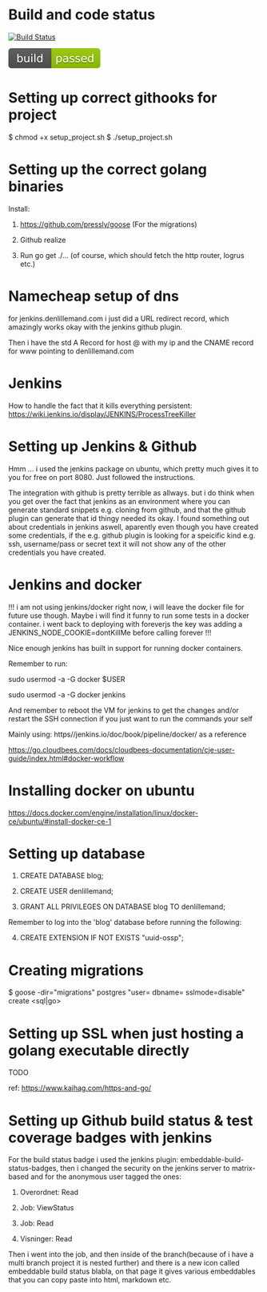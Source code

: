 # Build and code status
[![Build Status](http://ec2-35-177-116-159.eu-west-2.compute.amazonaws.com:8080/job/blog/job/master/badge/icon)](http://ec2-35-177-116-159.eu-west-2.compute.amazonaws.com:8080/job/blog/job/master/)

![./testcoverage.svg](./testcoverage.svg)


# Setting up correct githooks for project
$ chmod +x setup\_project.sh
$ ./setup\_project.sh

# Setting up the correct golang binaries

Install:

1. https://github.com/pressly/goose  (For the migrations)

2. Github realize

3. Run go get ./...  (of course, which should fetch the http router, logrus etc.)

# Namecheap setup of dns
for jenkins.denlillemand.com i just did a URL redirect record, which amazingly works okay with the jenkins github plugin.

Then i have the std A Record for host @ with my ip 
and the CNAME record for www pointing to denlillemand.com

# Jenkins
How to handle the fact that it kills everything persistent:
https://wiki.jenkins.io/display/JENKINS/ProcessTreeKiller

# Setting up Jenkins & Github
Hmm ... i used the jenkins package on ubuntu, 
which pretty much gives it to you for free on port 8080.
Just followed the instructions. 

The integration with github is pretty terrible as allways. but i do think when you get over the fact that 
jenkins as an environment where you can generate standard snippets e.g. cloning from github, 
and that the github plugin can generate that id thingy needed its okay. 
I found something out about credentials in jenkins aswell, aparently even though you have created some credentials, if the e.g. github plugin is looking for a speicific kind e.g.  ssh, username/pass or secret text it will not show any of the other credentials you have created. 


# Jenkins and docker
!!! i am not using jenkins/docker right now, i will leave the docker file for future use though. Maybe i will find it funny to run some tests in a docker container. i went back to deploying with foreverjs the key was adding a JENKINS\_NODE\_COOKIE=dontKillMe before calling forever !!!

Nice enough jenkins has built in support for running docker containers.

Remember to run: 

sudo usermod -a -G docker $USER

sudo usermod -a -G docker jenkins

And remember to reboot the VM for jenkins to get the changes and/or restart the SSH connection if you just want to 
run the commands your self

Mainly using: https//jenkins.io/doc/book/pipeline/docker/ as a reference

https://go.cloudbees.com/docs/cloudbees-documentation/cje-user-guide/index.html#docker-workflow

# Installing docker on ubuntu
https://docs.docker.com/engine/installation/linux/docker-ce/ubuntu/#install-docker-ce-1

# Setting up database

1. CREATE DATABASE blog;

2. CREATE USER denlillemand;

3. GRANT ALL PRIVILEGES ON DATABASE blog TO denlillemand;

Remember to log into the 'blog' database before running the following:

4. CREATE EXTENSION IF NOT EXISTS "uuid-ossp";


# Creating migrations
$ goose -dir="migrations" postgres "user=<dbusrname> dbname=<dbname> sslmode=disable"  create <migrationname> <sql|go>

# Setting up SSL when just hosting a golang executable directly
TODO

ref: https://www.kaihag.com/https-and-go/

# Setting up Github build status & test coverage badges with jenkins
For the build status badge i used the jenkins plugin: embeddable-build-status-badges, 
then i changed the security on the jenkins server to matrix-based and for the anonymous user tagged the ones:

1. Overordnet: Read

2. Job: ViewStatus

3. Job: Read

4. Visninger: Read

Then i went into the job, and then inside of the branch(because of i have a multi branch project it is nested further) and 
there is a new icon called embeddable build status blabla, on that page it gives various embeddables that you can copy paste into 
html, markdown etc.

